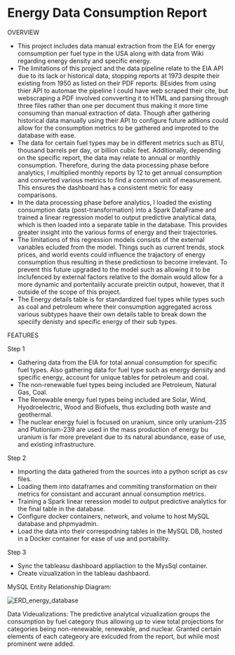 # Energy Data Consumption Report

OVERVIEW
- This project includes data manual extraction from the EIA for energy comsumption per fuel type in the USA along with data from Wiki regarding energy density and specific energy.
- The limitations of this project and the data pipeline relate to the EIA API due to its lack or historical data, stopping reports at 1973 despite their existing from 1950 as listed on their PDF reports. BEsides from using thier API to automae the pipeline I could have web scraped their cite, but webscraping a PDF involved convverting it to HTML and parsing through three files rather than one per document thus making it more time consuming than manual extraction of data. Though after gathering historical data manually using their API to configure future aditions could allow for the consumption metrics to be gathered and improted to the database with ease.
- The data for certain fuel types may be in different metrics such as BTU, thousand barrels per day, or billion cubic feet. Additionally, depending on the specific report, the data may relate to annual or monthly consumption. Therefore, during the data processing phase before analytics, I multiplied monthly reports by 12 to get annual consumption and converted various metrics to find a common unit of measurement. This ensures the dashboard has a consistent metric for easy comparisons.
- In the data processing phase before analytics, I loaded the existing consumption data (post-transformation) into a Spark DataFrame and trained a linear regression model to output predictive analytical data, which is then loaded into a separate table in the database. This provides greater insight into the various forms of energy and their trajectories.
- The limitations of this regression models consists of the external variables ecluded from the model. Things such as current trends, stock prices, and world events could influence the trajactory of energy consumption thus resulting in these predictiosn to become irrelevant. To prevent this future upgraded to the model such as allowing it to be inclufenced by external factors relative to the domain would allow for a more dynamic and portentaiily accurate preictin output, however, that it outside of the scope of this project.
- The Energy details table is for standardized fuel types while types such as coal and petroleum where their consumption aggregated across various subtypes haave their own details table to break down the speciify denisty and specific energy of their sub types.


FEATURES

Step 1
- Gathering data from the EIA for total annual consumption for specific fuel types. Also gathering data for fuel type such as energy density and specific energy, account for unique tables for petroleum and coal.
- The non-renewable fuel types being included are Petroleum, Natural Gas, Coal.
- The Renewable energy fuel types being included are Solar, Wind, Hyodroelectric, Wood and Biofuels, thus excluding both waste and geothermal.
- The nuclear energy fuiel is focused on uranium, since only uranium-235 and Plutionium-239 are used in the mass production of energy bu uranium is far more prevelant due to its natural abundance, ease of use, and existing infrastructure.

Step 2
- Importing the data gathered from the sources into a python script as csv files.
- Loading them into dataframes and commiting transformation on their metrics for consistant and accurant annual consumption metrics.
- Training a Spark linear reression model to output predictive analytics for the final table in the database.
- Configure docker containers, network, and volume to host MySQL database and phpmyadmin.
- Load the data into their correspodning tables in the MySQL DB, hosted in a Docker container for ease of use and portability.

Step 3
- Sync the tableasu dashboard appliaction to the MysSql container.
- Create vizualization in the tableau dashbaord.

MySQL Entity Relationship Diagram:

![ERD_energy_database](https://github.com/user-attachments/assets/1e63ea17-2d99-435c-ac0d-f3218bbc6be8)



Data Videualizations:
The predictive analytcal vizualization groups the consumption by fuel category thus allowing up to view total projections for categories being non-renewable, renewable, and nuclear. Granted certain elements of each categeory are exlcuded from the report, but while most prominent were added.
